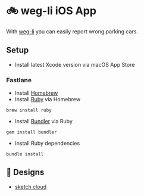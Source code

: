 # 🚲 weg-li iOS App

With [weg-li](https://www.weg-li.de) you can easily report wrong parking cars.  

## Setup

* Install latest Xcode version via macOS App Store

### Fastlane

* Install [Homebrew](https://brew.sh/)
* Install [Ruby](https://www.ruby-lang.org/) via Homebrew

```shell
brew install ruby
```

* Install [Bundler](https://bundler.io) via Ruby

```shell
gem install bundler
```

* Install Ruby dependencies

```shell
bundle install
```

## 🎨 Designs

* [sketch cloud](https://sketch.cloud/s/Jynbk)
